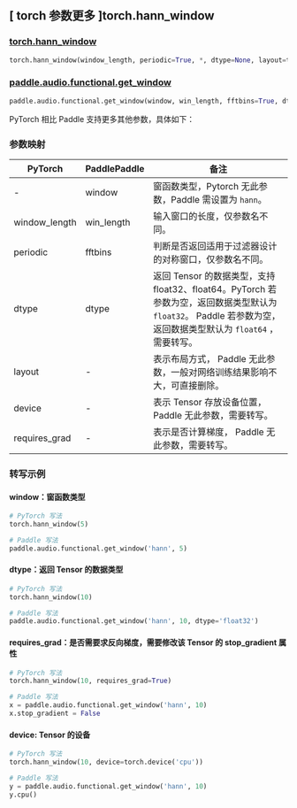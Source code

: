 ## [ torch 参数更多 ]torch.hann_window
### [torch.hann_window](https://pytorch.org/docs/stable/generated/torch.hann_window.html)

```python
torch.hann_window(window_length, periodic=True, *, dtype=None, layout=torch.strided, device=None, requires_grad=False)
```

### [paddle.audio.functional.get_window](https://www.paddlepaddle.org.cn/documentation/docs/zh/2.6/api/paddle/audio/functional/get_window_cn.html#get-window)

```python
paddle.audio.functional.get_window(window, win_length, fftbins=True, dtype='float64')
```

PyTorch 相比 Paddle 支持更多其他参数，具体如下：
### 参数映射

| PyTorch       | PaddlePaddle | 备注                                                   |
| ------------- | ------------ | ------------------------------------------------------ |
| -    | window |  窗函数类型，Pytorch 无此参数，Paddle 需设置为 `hann`。 |
| window_length  | win_length            | 输入窗口的长度，仅参数名不同。 |
| periodic        | fftbins       | 判断是否返回适用于过滤器设计的对称窗口，仅参数名不同。  |
| dtype        | dtype | 返回 Tensor 的数据类型，支持 float32、float64。PyTorch 若参数为空，返回数据类型默认为 `float32`。 Paddle 若参数为空，返回数据类型默认为 `float64` ，需要转写。|
| layout | -   | 表示布局方式， Paddle 无此参数，一般对网络训练结果影响不大，可直接删除。 |
| device | -   | 表示 Tensor 存放设备位置，Paddle 无此参数，需要转写。 |
| requires_grad | - | 表示是否计算梯度， Paddle 无此参数，需要转写。 |

### 转写示例

#### window：窗函数类型
```python
# PyTorch 写法
torch.hann_window(5)

# Paddle 写法
paddle.audio.functional.get_window('hann', 5)
```

#### dtype：返回 Tensor 的数据类型
```python
# PyTorch 写法
torch.hann_window(10)

# Paddle 写法
paddle.audio.functional.get_window('hann', 10, dtype='float32')
```

#### requires_grad：是否需要求反向梯度，需要修改该 Tensor 的 stop_gradient 属性
```python
# PyTorch 写法
torch.hann_window(10, requires_grad=True)

# Paddle 写法
x = paddle.audio.functional.get_window('hann', 10)
x.stop_gradient = False
```

#### device: Tensor 的设备
```python
# PyTorch 写法
torch.hann_window(10, device=torch.device('cpu'))

# Paddle 写法
y = paddle.audio.functional.get_window('hann', 10)
y.cpu()
```
